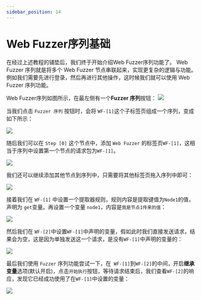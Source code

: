 ```yaml
---
sidebar_position: 14
---
```


# Web Fuzzer序列基础
在经过上述教程的铺垫后，我们终于开始介绍Web Fuzzer序列功能了。 Web Fuzzer 序列就是将多个 Web Fuzzer 节点串联起来，实现更复杂的逻辑与功能。例如我们需要先进行登录，然后再进行其他操作，这时候我们就可以使用 Web Fuzzer 序列功能。

Web Fuzzer序列如图所示，在最左侧有一个**Fuzzer 序列**按钮：
![](/img/products/yakit/Fuzz-Sequence/1.png)

当我们点击 `Fuzzer 序列` 按钮时，会将 `WF-[1]`这个子标签页组成一个序列，变成如下所示：

![](/img/products/yakit/Fuzz-Sequence/2.png)

随后我们可以在 `Step [0]` 这个节点中，添加 `Web Fuzzer` 的标签页`WF-[1]`，这相当于序列中设置第一个节点的请求包为`WF-[1]`。

![](/img/products/yakit/Fuzz-Sequence/3.png)

我们还可以继续添加其他节点到序列中，只需要将其他标签页拖入序列中即可：

![](/img/products/yakit/Fuzz-Sequence/4.png)

接着我们在 `WF-[1]` 中设置一个提取器规则，规则内容是提取键值为`Node1`的值，声明为 `get`变量。再设置一个变量 `node1`，内容是`我是节点1传来的值`：

![](/img/products/yakit/Fuzz-Sequence/5.png)

然后我们在 `WF-[2]`中设置`WF-[1]`中声明的变量，假如此时我们直接发送请求，结果会为空，这是因为单独发送这一个请求，是没有`WF-[1]`中声明的变量的：

![](/img/products/yakit/Fuzz-Sequence/6.png)

最后我们使用 `Fuzzer` 序列功能尝试一下，在` WF-[1]`到`WF-[2]`的中间，开启**继承变量**选项(默认开启)，点击`开始执行`按钮，等待请求结束后，我们查看`WF-[2]`的响应，发现它已经成功使用了在`WF-[1]`中设置的变量：

![](/img/products/yakit/Fuzz-Sequence/7.png)

